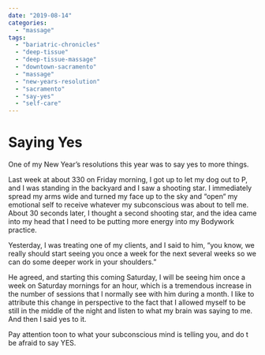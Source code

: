 ```yaml
---
date: "2019-08-14"
categories: 
  - "massage"
tags: 
  - "bariatric-chronicles"
  - "deep-tissue"
  - "deep-tissue-massage"
  - "downtown-sacramento"
  - "massage"
  - "new-years-resolution"
  - "sacramento"
  - "say-yes"
  - "self-care"
---
```


# Saying Yes

One of my New Year’s resolutions this year was to say yes to more things.

Last week at about 330 on Friday morning, I got up to let my dog out to P, and I was standing in the backyard and I saw a shooting star. I immediately spread my arms wide and turned my face up to the sky and “open“ my emotional self to receive whatever my subconscious was about to tell me. About 30 seconds later, I thought a second shooting star, and the idea came into my head that I need to be putting more energy into my Bodywork practice.

Yesterday, I was treating one of my clients, and I said to him, “you know, we really should start seeing you once a week for the next several weeks so we can do some deeper work in your shoulders.”

He agreed, and starting this coming Saturday, I will be seeing him once a week on Saturday mornings for an hour, which is a tremendous increase in the number of sessions that I normally see with him during a month. I like to attribute this change in perspective to the fact that I allowed myself to be still in the middle of the night and listen to what my brain was saying to me. And then I said yes to it.

Pay attention toon to what your subconscious mind is telling you, and do t be afraid to say YES.

